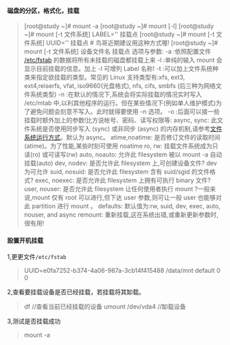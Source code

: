 #### 磁盘的分区，格式化，挂载
>[root@study	~]#	mount	-a
[root@study	~]#	mount	[-l]
[root@study	~]#	mount	[-t	文件系统]	LABEL=''		挂载点
[root@study	~]#	mount	[-t	文件系统]	UUID=''			挂载点		#	鸟哥近期建议用这种方式喔!
[root@study	~]#	mount	[-t	文件系统]	设备文件名		挂载点
选项与参数:
-a		:依照配置文件	[/etc/fstab](../Text/index.html#fstab)	的数据将所有未挂载的磁盘都挂载上来
-l		:单纯的输入	mount	会显示目前挂载的信息。加上	-l	可增列	Label	名称!
-t		:可以加上文件系统种类来指定欲挂载的类型。常见的	Linux	支持类型有:xfs,	ext3,	ext4,reiserfs,	vfat,	iso9660(光盘格式),	nfs,	cifs,	smbfs	(后三种为网络文件系统类型)
-n		:在默认的情况下,系统会将实际挂载的情况实时写入	/etc/mtab	中,以利其他程序的运行。但在某些情况下(例如单人维护模式)为了避免问题会刻意不写入。此时就得要使用	-n	选项。
-o		:后面可以接一些挂载时额外加上的参数!比方说帐号、密码、读写权限等:
			async,	sync:			此文件系统是否使用同步写入	(sync)	或非同步	(async)	的内存机制,请参考[文件系统运行方式](../Text/index.html#harddisk-filerun)。默认为	async。
						atime,noatime:	是否修订文件的读取时间(atime)。为了性能,某些时刻可使用	noatime
						ro,	rw:								挂载文件系统成为只读(ro)	或可读写(rw)
						auto,	noauto:		允许此	filesystem	被以	mount	-a	自动挂载(auto)
						dev,	nodev:				是否允许此	filesystem	上,可创建设备文件?	dev	为可允许
						suid,	nosuid:		是否允许此	filesystem	含有	suid/sgid	的文件格式?
						exec,	noexec:		是否允许此	filesystem	上拥有可执行	binary	文件?
						user,	nouser:		是否允许此	filesystem	让任何使用者执行	mount	?一般来说,mount	仅有	root	可以进行,但下达	user	参数,则可让一般	user	也能够对此	partition	进行	mount	。
						defaults:						默认值为:rw,	suid,	dev,	exec,	auto,	nouser,	and	async
						remount:							重新挂载,这在系统出错,或重新更新参数时,很有用!
#### 設置开机挂载
1,更更文件`/etc/fstab` 
>UUID=e0fa7252-b374-4a06-987a-3cb14f415488  /data/mnt  default  0  0 

2,查看要挂载设备是否已经挂载，若挂载将其缷载。

> df //查看当前已经挂载的设备
umount /dev/vda4  //缷载设备

3,测试是否挂载成功
>mount -a

